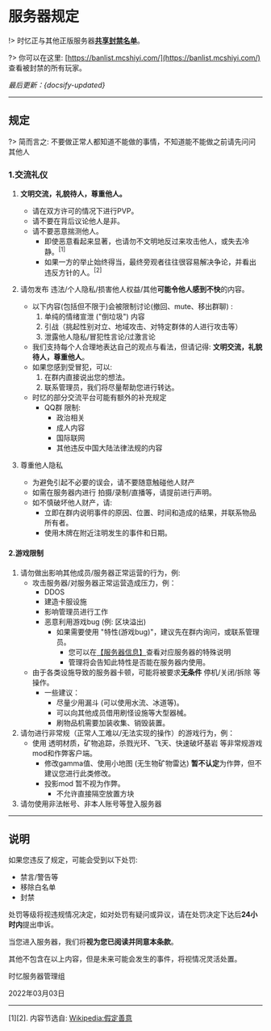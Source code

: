 # 服务器规定

!> 时忆正与其他正版服务器[**共享封禁名单**](/zh-CN/dev/api.md)。

?> 你可以在这里: [https://banlist.mcshiyi.com/](https://banlist.mcshiyi.com/) 查看被封禁的所有玩家。

*最后更新：{docsify-updated}*

------
## 规定

?> 简而言之: 不要做正常人都知道不能做的事情，不知道能不能做之前请先问问其他人

### 1.交流礼仪

1. **文明交流，礼貌待人，尊重他人。**
    - 请在双方许可的情况下进行PVP。
    - 请不要在背后议论他人是非。
    - 请不要恶意揣测他人。
        - 即使恶意看起来显著，也请勿不文明地反过来攻击他人，或失去冷静。<sup>[1]</sup>
        - 如果一方的举止始终得当，最终旁观者往往很容易解决争论，并看出违反方针的人。<sup>[2]</sup> 

2. 请勿发布 违法/个人隐私/损害他人权益/其他**可能令他人感到不快**的内容。
    - 以下内容(包括但不限于)会被限制讨论(撤回、mute、移出群聊) :  
        1. 单纯的情绪宣泄  ("倒垃圾") 内容 
        2. 引战（挑起性别对立、地域攻击、对特定群体的人进行攻击等）
        3. 泄露他人隐私/冒犯性言论/过激言论
    - 我们支持每个人合理地表达自己的观点与看法，但请记得: **文明交流，礼貌待人，尊重他人**。
    - 如果您感到受冒犯，可以:
        1. 在群内直接说出您的想法。
        2. 联系管理员，我们将尽量帮助您进行转达。
    - 时忆的部分交流平台可能有额外的补充规定
        - QQ群 限制:
            - 政治相关
            - 成人内容
            - 国际联网
            - 其他违反中国大陆法律法规的内容

        
3. 尊重他人隐私
    - 为避免引起不必要的误会，请不要随意触碰他人财产
    - 如需在服务器内进行 拍摄/录制/直播等，请提前进行声明。
    - 如不慎破坏他人财产，请:
        - 立即在群内说明事件的原因、位置、时间和造成的结果，并联系物品所有者。
        - 使用木牌在附近注明发生的事件和日期。

#### 2.游戏限制

1. 请勿做出影响其他成员/服务器正常运营的行为，例:
    - 攻击服务器/对服务器正常运营造成压力，例：
      - DDOS
      - 建造卡服设施
      - 影响管理员进行工作
      - 恶意利用游戏bug (例: 区块溢出)
        - 如果需要使用 "特性(游戏bug)"，建议先在群内询问，或联系管理员。
            - 您可以在[【服务器信息】](/zh-CN/guide/serverInfo.md)查看对应服务器的特殊说明
            - 管理将会告知此特性是否能在服务器内使用。
    - 由于各类设施导致的服务器卡顿，可能将被要求**无条件** 停机/关闭/拆除 等操作。
        - 一些建议：
            - 尽量少用漏斗 (可以使用水流、冰道等)。
            - 可以向其他成员借用刷怪设施等大型器械。
            - 刷物品机需要加装收集、销毁装置。
2. 请勿进行非常规（正常人工难以/无法实现的操作）的游戏行为，例：
    - 使用 透明材质，矿物追踪，杀戮光环、飞天、快速破坏基岩 等非常规游戏mod和作弊客户端。
      - 修改gamma值、使用小地图 (无生物矿物雷达) **暂不认定**为作弊，但不建议您进行此类修改。
      - 投影mod 暂不视为作弊。
        - 不允许直接隔空放置方块
3. 请勿使用非法帐号、非本人账号等登入服务器
-------

## 说明

如果您违反了规定，可能会受到以下处罚: 

- 禁言/警告等
- 移除白名单
- 封禁

处罚等级将视违规情况决定，如对处罚有疑问或异议，请在处罚决定下达后**24小时内**提出申诉。

当您进入服务器，我们将**视为您已阅读并同意本条款**。

其他不包含在以上内容，但是未来可能会发生的事件，将视情况灵活处置。

时忆服务器管理组  

2022年03月03日  

-----
[1][2]. 内容节选自: [Wikipedia:假定善意](https://zh.wikipedia.org/wiki/Wikipedia:%E5%81%87%E5%AE%9A%E5%96%84%E6%84%8F)
